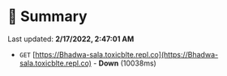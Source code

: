 # 📖 Summary
Last updated: **2/17/2022, 2:47:01 AM**

- `GET` [https://Bhadwa-sala.toxicblte.repl.co](https://Bhadwa-sala.toxicblte.repl.co) - **Down** (10038ms)
